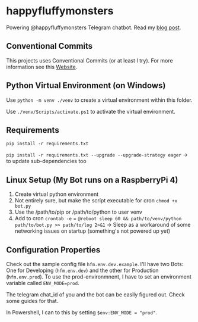 # happyfluffymonsters

Powering @happyfluffymonsters Telegram chatbot. Read my [blog post](https://blog.sawilla.cloud/the-happy-fluffy-monsters-telegram-chatbot/).

## Conventional Commits

This projects uses Conventional Commits (or at least I try). For more information see this [Website](https://www.conventionalcommits.org/en/v1.0.0/).

## Python Virtual Environment (on Windows)

Use `python -m venv ./venv` to create a virtual environment within this folder.

Use `./venv/Scripts/activate.ps1` to activate the virtual environment.

## Requirements

`pip install -r requirements.txt`

`pip install -r requirements.txt --upgrade --upgrade-strategy eager` -> to update sub-dependencies too

## Linux Setup (My Bot runs on a RaspberryPi 4)

1. Create virtual python environment
2. Not entirely sure, but make the script executable for cron `chmod +x bot.py`
3. Use the /path/to/pip or /path/to/python to user venv
4. Add to cron `crontab -e` = `@reboot sleep 60 && path/to/venv/python path/to/bot.py >> path/to/log 2>&1` -> Sleep as a workaround of some networking issues on startup (something's not powered up yet)

## Configuration Properties

Check out the sample config file `hfm.env.dev.example`. I'll have two Bots: One for Developing (`hfm.env.dev`) and the other for Production (`hfm.env.prod`). To use the prod-environmnent, I have to set an environment variable called `ENV_MODE=prod`.

The telegram chat_id of you and the bot can be easily figured out. Check some guides for that.

In Powershell, I can to this by setting `$env:ENV_MODE = "prod"`.
